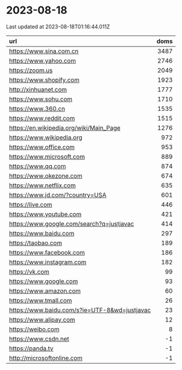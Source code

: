 # 2023-08-18

<!-- BEGIN -->
Last updated at 2023-08-18T01:16:44.011Z

url | doms
:- | -:
https://www.sina.com.cn | 3487
https://www.yahoo.com | 2746
https://zoom.us | 2049
https://www.shopify.com | 1923
http://xinhuanet.com | 1777
https://www.sohu.com | 1710
https://www.360.cn | 1535
https://www.reddit.com | 1515
https://en.wikipedia.org/wiki/Main_Page | 1276
https://www.wikipedia.org | 972
https://www.office.com | 953
https://www.microsoft.com | 889
https://www.qq.com | 874
https://www.okezone.com | 674
https://www.netflix.com | 635
https://www.jd.com/?country=USA | 601
https://live.com | 446
https://www.youtube.com | 421
https://www.google.com/search?q=justjavac | 414
https://www.baidu.com | 297
https://taobao.com | 189
https://www.facebook.com | 186
https://www.instagram.com | 182
https://vk.com | 99
https://www.google.com | 93
https://www.amazon.com | 60
https://www.tmall.com | 26
https://www.baidu.com/s?ie=UTF-8&wd=justjavac | 23
https://www.alipay.com | 12
https://weibo.com | 8
https://www.csdn.net | -1
https://panda.tv | -1
http://microsoftonline.com | -1
<!-- END -->

